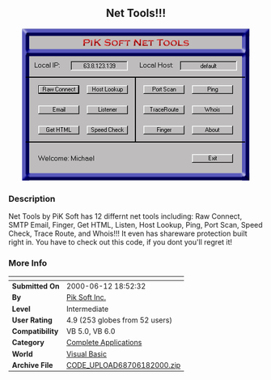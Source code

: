 ﻿<div align="center">

## Net Tools\!\!\!

<img src="PIC2000618329328378.gif">
</div>

### Description

Net Tools by PiK Soft has 12 differnt net tools including: Raw Connect, SMTP Email, Finger, Get HTML, Listen, Host Lookup, Ping, Port Scan, Speed Check, Trace Route, and Whois!!! It even has shareware protection built right in. You have to check out this code, if you dont you'll regret it!
 
### More Info
 


<span>             |<span>
---                |---
**Submitted On**   |2000-06-12 18:52:32
**By**             |[Pik Soft Inc\.](https://github.com/Planet-Source-Code/PSCIndex/blob/master/ByAuthor/pik-soft-inc.md)
**Level**          |Intermediate
**User Rating**    |4.9 (253 globes from 52 users)
**Compatibility**  |VB 5\.0, VB 6\.0
**Category**       |[Complete Applications](https://github.com/Planet-Source-Code/PSCIndex/blob/master/ByCategory/complete-applications__1-27.md)
**World**          |[Visual Basic](https://github.com/Planet-Source-Code/PSCIndex/blob/master/ByWorld/visual-basic.md)
**Archive File**   |[CODE\_UPLOAD68706182000\.zip](https://github.com/Planet-Source-Code/pik-soft-inc-net-tools__1-9016/archive/master.zip)








